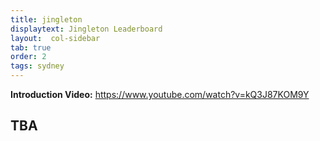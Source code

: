 ```yaml
---
title: jingleton
displaytext: Jingleton Leaderboard
layout:  col-sidebar
tab: true
order: 2
tags: sydney
---
```


<strong>Introduction Video:</strong> <a href="https://www.youtube.com/watch?v=kQ3J87KOM9Y">https://www.youtube.com/watch?v=kQ3J87KOM9Y</a>

## TBA
